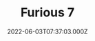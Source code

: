 ---
title: "Furious 7"
year: 2015
date: 2022-06-03T07:37:03.000Z
permalink: /almanac/movies/2022-06-03-furious-7/index.html
link: https://letterboxd.com/rknightuk/film/furious-7/2/
rating: 3
tmdbid: 168259
---
